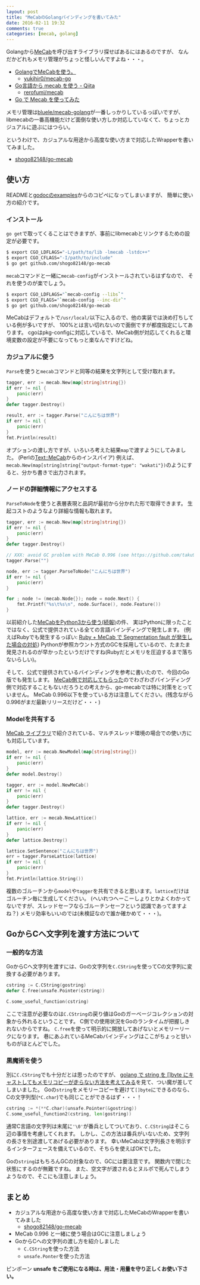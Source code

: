 ```yaml
---
layout: post
title: "MeCabのGolangバインディングを書いてみた"
date: 2016-02-11 19:32
comments: true
categories: [mecab, golang]
---
```



Golangから[MeCab](http://taku910.github.io/mecab/)を呼び出すライブラリ探せばあるにはあるのですが、
なんだかどれもメモリ管理がちょっと怪しいんですよね・・・。

- [GolangでMeCabを使う。](http://yukihir0.hatenablog.jp/entry/2015/01/18/164446)
  - [yukihir0/mecab-go](https://github.com/yukihir0/mecab-go)
- [Go言語から mecab を使う - Qiita](http://qiita.com/rerofumi/items/2bb1e49b20f2175ecaac)
  - [rerofumi/mecab](https://bitbucket.org/rerofumi/mecab)
- [Go で Mecab を使ってみた](http://d.hatena.ne.jp/gtaka555/20091116/p2)

メモリ管理は[bluele/mecab-golang](https://github.com/bluele/mecab-golang)が一番しっかりしているっぽいですが、
libmecabの一番高機能だけど面倒な使い方しか対応していなくて、ちょっとカジュアルに遊ぶにはつらい。

というわけで、カジュアルな用途から高度な使い方まで対応したWrapperを書いてみました。

- [shogo82148/go-mecab](https://github.com/shogo82148/go-mecab)

<!-- More -->

## 使い方

READMEと[godocのexamples](https://godoc.org/github.com/shogo82148/go-mecab#pkg-examples)からのコピペになってしまいますが、
簡単に使い方の紹介です。

### インストール

`go get`で取ってくることはできますが、事前にlibmecabとリンクするための設定が必要です。

``` bash
$ export CGO_LDFLAGS="-L/path/to/lib -lmecab -lstdc++"
$ export CGO_CFLAGS="-I/path/to/include"
$ go get github.com/shogo82148/go-mecab
```

`mecab`コマンドと一緒に`mecab-config`がインストールされているはずなので、
それを使うのが楽でしょう。

``` bash
$ export CGO_LDFLAGS="`mecab-config --libs`"
$ export CGO_FLAGS="`mecab-config --inc-dir`"
$ go get github.com/shogo82148/go-mecab
```

MeCabはデフォルトで`/usr/local/`以下に入るので、他の実装では決め打ちしている例が多いですが、
100%とは言い切れないので面倒ですが都度指定にしてあります。
cgoはpkg-configに対応しているで、MeCab側が対応してくれると環境変数の設定が不要になってもっと楽なんですけどね。


### カジュアルに使う

`Parse`を使うと`mecab`コマンドと同等の結果を文字列として受け取れます。

``` go
tagger, err := mecab.New(map[string]string{})
if err != nil {
    panic(err)
}
defer tagger.Destroy()

result, err := tagger.Parse("こんにちは世界")
if err != nil {
    panic(err)
}
fmt.Println(result)
```

オプションの渡し方ですが、いろいろ考えた結果`map`で渡すようにしてみました。
(Perlの[Text::MeCab](https://metacpan.org/release/Text-MeCab)からのインスパイア)
例えば、`mecab.New(map[string]string{"output-format-type": "wakati"})`のようにすると、分かち書きで出力されます。


### ノードの詳細情報にアクセスする

`ParseToNode`を使うと表層表現と品詞が最初から分かれた形で取得できます。
生起コストのようなより詳細な情報も取れます。

``` go
tagger, err := mecab.New(map[string]string{})
if err != nil {
    panic(err)
}
defer tagger.Destroy()

// XXX: avoid GC problem with MeCab 0.996 (see https://github.com/taku910/mecab/pull/24)
tagger.Parse("")

node, err := tagger.ParseToNode("こんにちは世界")
if err != nil {
    panic(err)
}

for ; node != (mecab.Node{}); node = node.Next() {
    fmt.Printf("%s\t%s\n", node.Surface(), node.Feature())
}
```

以前紹介した[MeCabをPython3から使う(続報)](http://shogo82148.github.io/blog/2015/12/20/mecab-in-python3-final/)の件、
実はPythonに限ったことではなく、公式で提供されている全ての言語バインディングで発生します。
(例えばRubyでも発生するっぽい: [Ruby + MeCab で Segmentation fault が発生した場合の対処](http://qiita.com/Salinger/items/3448d481b5b1e6cd2efb))
Pythonが参照カウント方式のGCを採用しているので、たまたま発見されるのが早かったというだけですね(Rubyだとメモリを圧迫するまで落ちないらしい)。

そして、公式で提供されているバインディングを参考に書いたので、今回のGo版でも発生します。
[MeCab側で対応してもらった](https://github.com/taku910/mecab/pull/24)のでわざわざバインディング側で対応することもないだろうとの考えから、go-mecabでは特に対策をとっていません。
MeCab 0.996以下を使っている方は注意してください。(残念ながら0.996がまだ最新リリースだけど・・・)


### Modelを共有する

[MeCab ライブラリ](http://taku910.github.io/mecab/libmecab.html)で紹介されている、マルチスレッド環境の場合での使い方にも対応しています。

``` go
model, err := mecab.NewModel(map[string]string{})
if err != nil {
    panic(err)
}
defer model.Destroy()

tagger, err := model.NewMeCab()
if err != nil {
    panic(err)
}
defer tagger.Destroy()

lattice, err := mecab.NewLattice()
if err != nil {
    panic(err)
}
defer lattice.Destroy()

lattice.SetSentence("こんにちは世界")
err = tagger.ParseLattice(lattice)
if err != nil {
    panic(err)
}
fmt.Println(lattice.String())
```

複数のゴルーチンから`model`や`tagger`を共有できると思います。`lattice`だけはゴルーチン毎に生成してください。
(へいれつへーこーしょりとかよくわかってないですが、スレッドセーフならゴルーチンセーフという認識であってますよね？)
メモリ効率もいいのでは(未検証なので誰か確かめて・・・)。


## GoからCへ文字列を渡す方法について

### 一般的な方法

GoからCへ文字列を渡すには、Goの文字列を`C.CString`を使ってCの文字列に変換する必要があります。

``` go
cstring := C.CString(gostring)
defer C.free(unsafe.Pointer(cstring))

C.some_useful_function(cstring)
```

ここで注意が必要なのは`C.CString`の戻り値はGoのガーベージコレクションの対象から外れるということです。
C側での使用状況をGoのランタイムが把握しきれないからですね。
`C.free`を使って明示的に開放してあげないとメモリーリークになります。
巷にあふれているMeCabバインディングはここがちょっと甘いものがほとんどでした。


### 黒魔術を使う

別に`C.CString`でも十分だとは思ったのですが、
[golang で string を []byte にキャストしてもメモリコピーが走らない方法を考えてみる](http://qiita.com/mattn/items/176459728ff4f854b165)を見て、つい魔が差してしまいました。
Goの`string`をメモリーコピーを避けて`[]byte`にできるのなら、Cの文字列型(`*C.char`)でも同じことができるはず・・・！

``` go
cstring := *(**C.char)(unsafe.Pointer(&gostring))
C.some_useful_function2(cstring, len(gostring))
```

通常C言語の文字列は末尾に`'\0'`が番兵としてついており、`C.CString`はそこら辺の事情を考慮してくれます。
しかし、この方法は番兵がいないため、文字列の長さを別途渡してあげる必要があります。
幸いMeCabは文字列長さを明示するインターフェースを備えているので、そちらを使えばOKでした。

Goの`string`はもちろんGCの対象なので、GCには要注意です。
関数内で閉じた状態にするのが無難ですね。
また、空文字が渡されるとヌルポで死んでしまうようなので、そこにも注意しましょう。


## まとめ

- カジュアルな用途から高度な使い方まで対応したMeCabのWrapperを書いてみました
  - [shogo82148/go-mecab](https://github.com/shogo82148/go-mecab)
- MeCab 0.996 と一緒に使う場合はGCに注意しましょう
- GoからCへの文字列の渡し方を紹介しました
  - `C.CString`を使った方法
  - `unsafe.Ponter`を使った方法

ピンポーン **unsafe をご使用になる時は、用法・用量を守り正しくお使い下さい。**
